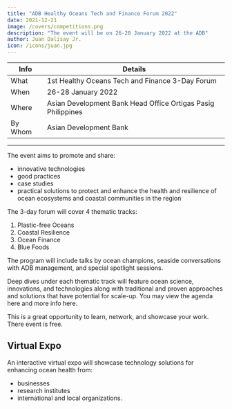 ```yaml
---
title: "ADB Healthy Oceans Tech and Finance Forum 2022"
date: 2021-12-21
image: /covers/competitions.png
description: "The event will be on 26-28 January 2022 at the ADB"
author: Juan Dalisay Jr.
icon: /icons/juan.jpg
---
```


<!-- Dec 21, 2021 -->


Info | Details 
--- | ---
What | 1st Healthy Oceans Tech and Finance 3-Day Forum
When | 26-28 January 2022
Where | Asian Development Bank Head Office Ortigas Pasig Philippines
By Whom | Asian Development Bank

---

The event aims to promote and share:
- innovative technologies
- good practices
- case studies
- practical solutions to protect and enhance the health and resilience of ocean ecosystems and coastal communities in the region


The 3-day forum will cover 4 thematic tracks:

1. Plastic-free Oceans
2. Coastal Resilience
3. Ocean Finance
4. Blue Foods

The program will include talks by ocean champions, seaside conversations with ADB management, and special spotlight sessions.

Deep dives under each thematic track will feature ocean science, innovations, and technologies along with traditional and proven approaches and solutions that have potential for scale-up. You may view the agenda here and more info here. 

This is a great opportunity to learn, network, and showcase your work. There event is free. 


## Virtual Expo

An interactive virtual expo will showcase technology solutions for enhancing ocean health from:
- businesses
- research institutes
- international and local organizations. 



